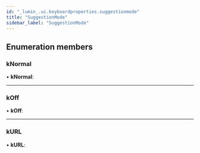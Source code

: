 ```yaml
---
id: "_lumin_.ui.keyboardproperties.suggestionmode"
title: "SuggestionMode"
sidebar_label: "SuggestionMode"
---
```


## Enumeration members

###  kNormal

• **kNormal**:

___

###  kOff

• **kOff**:

___

###  kURL

• **kURL**:
